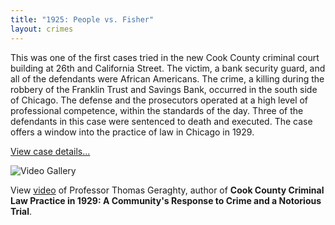 ```yaml
---
title: "1925: People vs. Fisher"
layout: crimes
---
```


This was one of the first cases tried in the new Cook County criminal court building at 26th and California Street. The victim, a bank security guard, and all of the defendants were African Americans. The crime, a killing during the robbery of the Franklin Trust and Savings Bank, occurred in the south side of Chicago. The defense and the prosecutors operated at a high level of professional competence, within the standards of the day. Three of the defendants in this case were sentenced to death and executed. The case offers a window into the practice of law in Chicago in 1929.

[View case details...](/database/7722/)

![Video Gallery]()

View [video](/gallery/) of Professor Thomas Geraghty, author of **Cook County Criminal Law Practice in 1929: A Community's Response to Crime and a Notorious Trial**.

